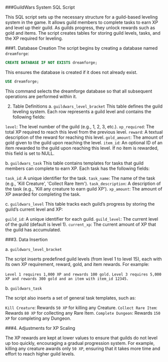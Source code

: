 ###GuildWars System SQL Script

This SQL script sets up the necessary structure for a guild-based leveling system in the game. It allows guild members to complete tasks to earn XP and level up their guild. As guilds progress, they unlock rewards such as gold and items. The script creates tables for storing guild levels, tasks, and the XP required for leveling.

###1. Database Creation
The script begins by creating a database named `dreamforge`:

```sql
CREATE DATABASE IF NOT EXISTS dreamforge;
```
This ensures the database is created if it does not already exist.
```sql
USE dreamforge;
```
This command selects the dreamforge database so that all subsequent operations are performed within it.

2. Table Definitions
a. `guildwars_level_bracket`
This table defines the guild leveling system. Each row represents a guild level and contains the following fields:

`level`: The level number of the guild (e.g., 1, 2, 3, etc.).
`xp_required`: The total XP required to reach this level from the previous level.
`reward`: A textual description of the reward for reaching this level.
`gold_amount`: The amount of gold given to the guild upon reaching the level.
`item_id`: An optional ID of an item rewarded to the guild upon reaching this level. If no item is rewarded, this field is set to NULL.

b. `guildwars_task`
This table contains templates for tasks that guild members can complete to earn XP. Each task has the following fields:

`task_id`: A unique identifier for the task.
`task_name`: The name of the task (e.g., 'Kill Creature', 'Collect Rare Item').
`task_description`: A description of the task (e.g., 'Kill any creature to earn guild XP').
`xp_amount`: The amount of XP awarded for completing the task.

c. `guildwars_level`
This table tracks each guild’s progress by storing the guild’s current level and XP:

`guild_id`: A unique identifier for each guild.
`guild_level`: The current level of the guild (default is level 1).
`current_xp`: The current amount of XP that the guild has accumulated.

###3. Data Insertion

a. `guildwars_level_bracket`

The script inserts predefined guild levels (from level 1 to level 15), each with its own XP requirement, reward, gold, and item rewards. For example:

`Level 1 requires 1,000 XP and rewards 100 gold.`
`Level 3 requires 5,000 XP and rewards 300 gold and an item with item_id 12345.`

b. `guildwars_task`

The script also inserts a set of general task templates, such as:

`Kill Creature`: Rewards `50 XP` for killing any Creature.
`Collect Rare Item`: Rewards `80 XP` for collecting any Rare Item.
`Complete Dungeon`: Rewards `150 XP` for completing any Dungeon.

###4. Adjustments for XP Scaling

The XP rewards are kept at lower values to ensure that guilds do not level up too quickly, encouraging a gradual progression system. For example, 
killing any creature awards only `50 XP`, ensuring that it takes more time and effort to reach higher guild levels.

